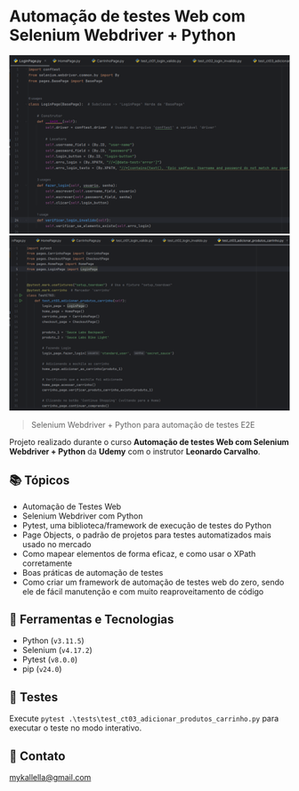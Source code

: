 # Automação de testes Web com Selenium Webdriver + Python

![preview](./preview1.png)
![preview](./preview2.png)
 
> Selenium Webdriver + Python para automação de testes E2E

 Projeto realizado durante o curso **Automação de testes Web com Selenium Webdriver + Python** da **Udemy** com o instrutor **Leonardo Carvalho**.
 
## 📚 Tópicos

- Automação de Testes Web
- Selenium Webdriver com Python
- Pytest, uma biblioteca/framework de execução de testes do Python
- Page Objects, o padrão de projetos para testes automatizados mais usado no mercado
- Como mapear elementos de forma eficaz, e como usar o XPath corretamente
- Boas práticas de automação de testes
- Como criar um framework de automação de testes web do zero, sendo ele de fácil manutenção e com muito reaproveitamento de código

## 🔧 Ferramentas e Tecnologias

- Python (`v3.11.5`)
- Selenium (`v4.17.2`)
- Pytest (`v8.0.0`)
- pip (`v24.0`)

## 🔧 Testes

Execute `pytest .\tests\test_ct03_adicionar_produtos_carrinho.py` para executar o teste no modo interativo.

## 🔗 Contato

mykallella@gmail.com
